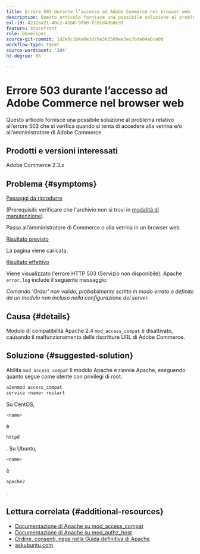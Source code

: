 ```yaml
---
title: Errore 503 durante l’accesso ad Adobe Commerce nel browser web
description: Questo articolo fornisce una possibile soluzione al problema relativo all’errore 503 che si verifica quando si tenta di accedere alla vetrina e/o all’amministratore di Adobe Commerce.
exl-id: 4232aa21-40c2-41b0-9fb0-fc8cd4db8e39
feature: Storefront
role: Developer
source-git-commit: 1d2e0c1b4a8e3d79a362500ee3ec7bde84a6ce0d
workflow-type: tm+mt
source-wordcount: '204'
ht-degree: 0%

---
```


# Errore 503 durante l’accesso ad Adobe Commerce nel browser web

Questo articolo fornisce una possibile soluzione al problema relativo all’errore 503 che si verifica quando si tenta di accedere alla vetrina e/o all’amministratore di Adobe Commerce.

## Prodotti e versioni interessati

Adobe Commerce 2.3.x

## Problema {#symptoms}

<u>Passaggi da riprodurre</u>

(Prerequisiti: verificare che l&#39;archivio non si trovi in [modalità di manutenzione](https://devdocs.magento.com/guides/v2.3/config-guide/cli/config-cli-subcommands-mode.html#config-mode-show)).

Passa all’amministratore di Commerce o alla vetrina in un browser web.

<u>Risultato previsto</u>

La pagina viene caricata.

<u>Risultato effettivo</u>

Viene visualizzato l&#39;errore HTTP 503 (Servizio non disponibile). Apache `error.log` include il seguente messaggio:

*Comando &#39;Order&#39; non valido, probabilmente scritto in modo errato o definito da un modulo non incluso nella configurazione del server.*

## Causa {#details}

Modulo di compatibilità Apache 2.4 `mod_access_compat` è disattivato, causando il malfunzionamento delle riscritture URL di Adobe Commerce.

## Soluzione {#suggested-solution}

Abilita `mod_access_compat` Il modulo Apache e riavvia Apache, eseguendo quanto segue come utente con privilegi di root:

```bash
a2enmod access_compat
service <name> restart
```

Su CentOS,

```bash
<name>
```

è

```bash
httpd
```

. Su Ubuntu,

```bash
<name>
```

è

```bash
apache2
```

.

## Lettura correlata {#additional-resources}

* [Documentazione di Apache su mod\_access\_compat](https://httpd.apache.org/docs/current/mod/mod_access_compat.html)
* [Documentazione di Apache su mod\_authz\_host](https://httpd.apache.org/docs/current/mod/mod_authz_host.html)
* [Ordine, consenti, nega nella Guida definitiva di Apache](https://docstore.mik.ua/orelly/linux/apache/ch05_06.htm)
* [askubuntu.com](https://askubuntu.com/questions/335228/changes-in-apache-config-between-12-04-2-and-12-04-3-lts)
